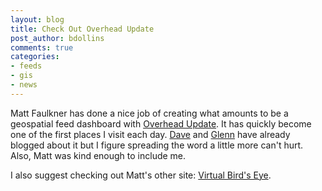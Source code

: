 ```yaml
---
layout: blog
title: Check Out Overhead Update
post_author: bdollins
comments: true
categories:
- feeds
- gis
- news
---
```


Matt Faulkner has done a nice job of creating what amounts to be a geospatial feed dashboard with <a href="http://www.overheadupdate.com">Overhead Update</a>. It has quickly become one of the first places I visit each day. <a href="http://blog.davebouwman.net/2008/12/20/OverheadUpdatecomAllTopForGeospatial.aspx">Dave</a> and <a href="http://blog.gisuser.com/?p=3322">Glenn</a> have already blogged about it but I figure spreading the word a little more can't hurt. Also, Matt was kind enough to include me.

I also suggest checking out Matt's other site: <a href="http://www.virtualbirdseye.com/">Virtual Bird's Eye</a>.